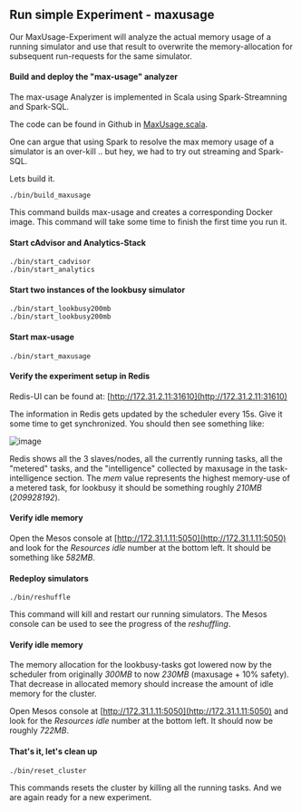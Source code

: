 Run simple Experiment - maxusage
--------------------------------

Our MaxUsage-Experiment will analyze the actual memory usage of a running simulator and use that result to overwrite
the memory-allocation for subsequent run-requests for the same simulator.


#### Build and deploy the "max-usage" analyzer
The max-usage Analyzer is implemented in Scala using Spark-Streamning and Spark-SQL.

The code can be found in Github in [MaxUsage.scala](https://github.com/att-innovate/charmander/blob/master/analytics/spark/maxusage/src/main/scala/MaxUsage.scala).

One can argue that using Spark to resolve the max memory usage of a simulator is an over-kill .. but hey, we had
to try out streaming and Spark-SQL.

Lets build it.

    ./bin/build_maxusage

This command builds max-usage and creates a corresponding Docker image. This command will take some time to finish the first time you run it.


#### Start cAdvisor and Analytics-Stack

    ./bin/start_cadvisor
    ./bin/start_analytics

#### Start two instances of the lookbusy simulator

    ./bin/start_lookbusy200mb
    ./bin/start_lookbusy200mb

#### Start max-usage

    ./bin/start_maxusage

#### Verify the experiment setup in Redis

Redis-UI can be found at: [http://172.31.2.11:31610](http://172.31.2.11:31610)

The information in Redis gets updated by the scheduler every 15s. Give it some time to get synchronized.
You should then see something like:

![image](https://github.com/att-innovate/charmander/blob/master/docs/assets/Redis.png?raw=true)

Redis shows all the 3 slaves/nodes, all the currently running tasks, all the "metered" tasks, and the "intelligence" collected
by maxusage in the task-intelligence section. The _mem_ value represents the highest memory-use of a metered task, for lookbusy it should
be something roughly _210MB_ (_209928192_).

#### Verify idle memory

Open the Mesos console at [http://172.31.1.11:5050](http://172.31.1.11:5050) and look for the _Resources_ _idle_ number at the bottom left.
It should be something like _582MB_.

#### Redeploy simulators

    ./bin/reshuffle

This command will kill and restart our running simulators. The Mesos console can be used to see the progress of the _reshuffling_.

#### Verify idle memory

The memory allocation for the lookbusy-tasks got lowered now by the scheduler from originally _300MB_ to now _230MB_ (maxusage + 10% safety).
That decrease in allocated memory should increase the amount of idle memory for the cluster.

Open Mesos console at [http://172.31.1.11:5050](http://172.31.1.11:5050) and look for the _Resources_ _idle_ number at the bottom left.
It should now be roughly _722MB_.

#### That's it, let's clean up

    ./bin/reset_cluster

This commands resets the cluster by killing all the running tasks. And we are again ready for a new experiment.
